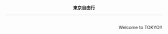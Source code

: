 <html>  
  <head>
    <center>
      <B>
        東京自由行
      </B>
    </center>
  </head>
  <hr size="7" align="center" noshade width="100%" color="ffffff">
  <marquee behavior="alternate">Welcome to TOKYO!!</marquee>
  
</html>
